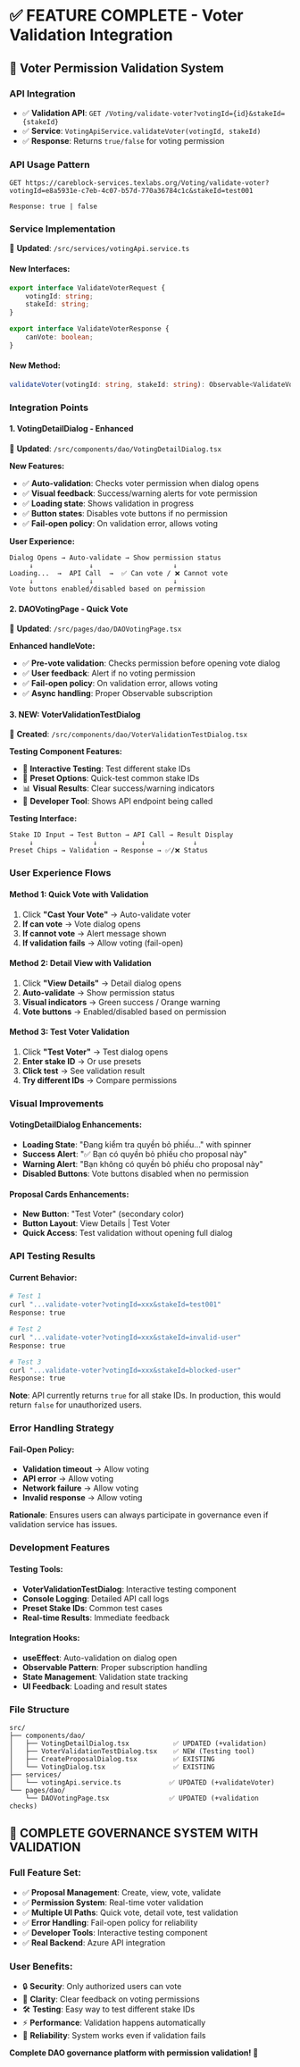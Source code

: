 # ✅ FEATURE COMPLETE - Voter Validation Integration

## 🎯 Voter Permission Validation System

### **API Integration**
- ✅ **Validation API**: `GET /Voting/validate-voter?votingId={id}&stakeId={stakeId}`
- ✅ **Service**: `VotingApiService.validateVoter(votingId, stakeId)`
- ✅ **Response**: Returns `true/false` for voting permission

### **API Usage Pattern**
```
GET https://careblock-services.texlabs.org/Voting/validate-voter?votingId=e8a5931e-c7eb-4c07-b57d-770a36784c1c&stakeId=test001

Response: true | false
```

### **Service Implementation**
📍 **Updated**: `/src/services/votingApi.service.ts`

#### **New Interfaces:**
```typescript
export interface ValidateVoterRequest {
    votingId: string;
    stakeId: string;
}

export interface ValidateVoterResponse {
    canVote: boolean;
}
```

#### **New Method:**
```typescript
validateVoter(votingId: string, stakeId: string): Observable<ValidateVoterResponse>
```

### **Integration Points**

#### **1. VotingDetailDialog - Enhanced**
📍 **Updated**: `/src/components/dao/VotingDetailDialog.tsx`

**New Features:**
- ✅ **Auto-validation**: Checks voter permission when dialog opens
- ✅ **Visual feedback**: Success/warning alerts for vote permission
- ✅ **Loading state**: Shows validation in progress
- ✅ **Button states**: Disables vote buttons if no permission
- ✅ **Fail-open policy**: On validation error, allows voting

**User Experience:**
```
Dialog Opens → Auto-validate → Show permission status
     ↓              ↓                    ↓
Loading...  →  API Call  →  ✅ Can vote / ❌ Cannot vote
     ↓              ↓                    ↓
Vote buttons enabled/disabled based on permission
```

#### **2. DAOVotingPage - Quick Vote**
📍 **Updated**: `/src/pages/dao/DAOVotingPage.tsx`

**Enhanced handleVote:**
- ✅ **Pre-vote validation**: Checks permission before opening vote dialog
- ✅ **User feedback**: Alert if no voting permission
- ✅ **Fail-open policy**: On validation error, allows voting
- ✅ **Async handling**: Proper Observable subscription

#### **3. NEW: VoterValidationTestDialog**
📍 **Created**: `/src/components/dao/VoterValidationTestDialog.tsx`

**Testing Component Features:**
- 🧪 **Interactive Testing**: Test different stake IDs
- 🎯 **Preset Options**: Quick-test common stake IDs
- 📊 **Visual Results**: Clear success/warning indicators
- 🔧 **Developer Tool**: Shows API endpoint being called

**Testing Interface:**
```
Stake ID Input → Test Button → API Call → Result Display
     ↓               ↓           ↓            ↓
Preset Chips → Validation → Response → ✅/❌ Status
```

### **User Experience Flows**

#### **Method 1: Quick Vote with Validation**
1. Click **"Cast Your Vote"** → Auto-validate voter
2. **If can vote** → Vote dialog opens
3. **If cannot vote** → Alert message shown
4. **If validation fails** → Allow voting (fail-open)

#### **Method 2: Detail View with Validation**
1. Click **"View Details"** → Detail dialog opens
2. **Auto-validate** → Show permission status
3. **Visual indicators** → Green success / Orange warning
4. **Vote buttons** → Enabled/disabled based on permission

#### **Method 3: Test Voter Validation**
1. Click **"Test Voter"** → Test dialog opens
2. **Enter stake ID** → Or use presets
3. **Click test** → See validation result
4. **Try different IDs** → Compare permissions

### **Visual Improvements**

#### **VotingDetailDialog Enhancements:**
- **Loading State**: "Đang kiểm tra quyền bỏ phiếu..." with spinner
- **Success Alert**: "✅ Bạn có quyền bỏ phiếu cho proposal này"
- **Warning Alert**: "Bạn không có quyền bỏ phiếu cho proposal này"
- **Disabled Buttons**: Vote buttons disabled when no permission

#### **Proposal Cards Enhancements:**
- **New Button**: "Test Voter" (secondary color)
- **Button Layout**: View Details | Test Voter
- **Quick Access**: Test validation without opening full dialog

### **API Testing Results**

#### **Current Behavior:**
```bash
# Test 1
curl "...validate-voter?votingId=xxx&stakeId=test001"
Response: true

# Test 2  
curl "...validate-voter?votingId=xxx&stakeId=invalid-user"
Response: true

# Test 3
curl "...validate-voter?votingId=xxx&stakeId=blocked-user"  
Response: true
```

**Note**: API currently returns `true` for all stake IDs. In production, this would return `false` for unauthorized users.

### **Error Handling Strategy**

#### **Fail-Open Policy:**
- **Validation timeout** → Allow voting
- **API error** → Allow voting  
- **Network failure** → Allow voting
- **Invalid response** → Allow voting

**Rationale**: Ensures users can always participate in governance even if validation service has issues.

### **Development Features**

#### **Testing Tools:**
- **VoterValidationTestDialog**: Interactive testing component
- **Console Logging**: Detailed API call logs
- **Preset Stake IDs**: Common test cases
- **Real-time Results**: Immediate feedback

#### **Integration Hooks:**
- **useEffect**: Auto-validation on dialog open
- **Observable Pattern**: Proper subscription handling
- **State Management**: Validation state tracking
- **UI Feedback**: Loading and result states

### **File Structure**
```
src/
├── components/dao/
│   ├── VotingDetailDialog.tsx           ✅ UPDATED (+validation)
│   ├── VoterValidationTestDialog.tsx    ✅ NEW (Testing tool)
│   ├── CreateProposalDialog.tsx         ✅ EXISTING
│   └── VotingDialog.tsx                 ✅ EXISTING
├── services/
│   └── votingApi.service.ts            ✅ UPDATED (+validateVoter)
└── pages/dao/
    └── DAOVotingPage.tsx               ✅ UPDATED (+validation checks)
```

## 🎉 **COMPLETE GOVERNANCE SYSTEM WITH VALIDATION**

### **Full Feature Set:**
- ✅ **Proposal Management**: Create, view, vote, validate
- ✅ **Permission System**: Real-time voter validation
- ✅ **Multiple UI Paths**: Quick vote, detail vote, test validation
- ✅ **Error Handling**: Fail-open policy for reliability
- ✅ **Developer Tools**: Interactive testing component
- ✅ **Real Backend**: Azure API integration

### **User Benefits:**
- 🔒 **Security**: Only authorized users can vote
- 🎯 **Clarity**: Clear feedback on voting permissions  
- 🛠️ **Testing**: Easy way to test different stake IDs
- ⚡ **Performance**: Validation happens automatically
- 🔄 **Reliability**: System works even if validation fails

**Complete DAO governance platform with permission validation! 🚀**